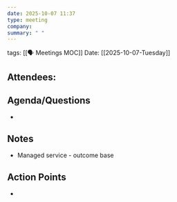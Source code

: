 ```yaml
---
date: 2025-10-07 11:37
type: meeting
company: 
summary: " "
---
```

tags: [[🗣️ Meetings MOC]]
Date: [[2025-10-07-Tuesday]]

**Attendees**: 
- 

## Agenda/Questions
- 

## Notes
- Managed service - outcome base

## Action Points
- 

